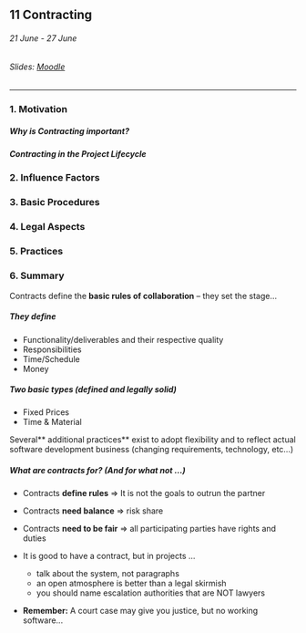 ## 11 Contracting

###### 21 June - 27 June

###### Slides: [Moodle](https://www.moodle.tum.de/mod/resource/view.php?id=597843)

---

### 1. Motivation

##### Why is Contracting important?

##### Contracting in the Project Lifecycle

### 2. Influence Factors

### 3. Basic Procedures

### 4. Legal Aspects

### 5. Practices

### 6. Summary

Contracts define the **basic rules of collaboration** – they set the stage…

##### They define

* Functionality/deliverables and their respective quality
* Responsibilities
* Time/Schedule
* Money

##### Two basic types \(defined and legally solid\)

* Fixed Prices
* Time & Material

Several** additional practices** exist to adopt flexibility and to reflect actual software development business \(changing requirements, technology, etc...\)

##### What are contracts for? \(And for what not ...\)

* Contracts **define rules** =&gt; It is not the goals to outrun the partner
* Contracts **need balance** =&gt; risk share
* Contracts **need to be fair** =&gt; all participating parties have rights and duties

* It is good to have a contract, but in projects ...
  * talk about the system, not paragraphs
  * an open atmosphere is better than a legal skirmish
  * you should name escalation authorities that are NOT lawyers
* **Remember:** A court case may give you justice, but no working software...



